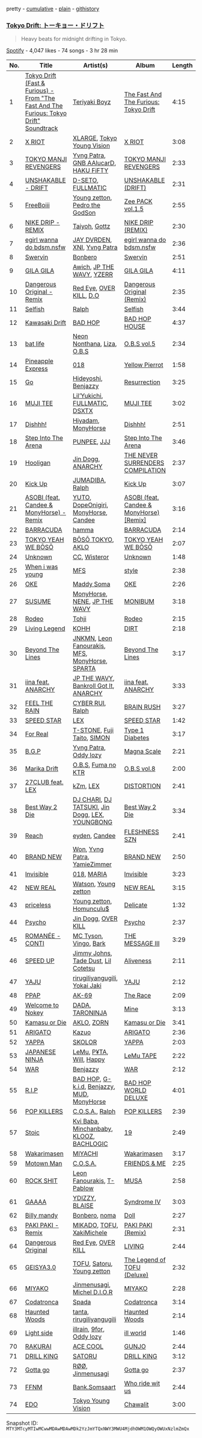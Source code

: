 pretty - [cumulative](/playlists/cumulative/37i9dQZF1DWYfVJ5emu90I.md) - [plain](/playlists/plain/37i9dQZF1DWYfVJ5emu90I) - [githistory](https://github.githistory.xyz/mackorone/spotify-playlist-archive/blob/main/playlists/plain/37i9dQZF1DWYfVJ5emu90I)

### [Tokyo Drift: トーキョー・ドリフト](https://open.spotify.com/playlist/37i9dQZF1DWYfVJ5emu90I)

> Heavy beats for midnight drifting in Tokyo.

[Spotify](https://open.spotify.com/user/spotify) - 4,047 likes - 74 songs - 3 hr 28 min

| No. | Title | Artist(s) | Album | Length |
|---|---|---|---|---|
| 1 | [Tokyo Drift \(Fast & Furious\) \- From "The Fast And The Furious: Tokyo Drift" Soundtrack](https://open.spotify.com/track/1Gk5fwOwrZs379XdVzQ1gq) | [Teriyaki Boyz](https://open.spotify.com/artist/7HBai5xymOxIWoMWvWshe1) | [The Fast And The Furious: Tokyo Drift](https://open.spotify.com/album/1gAulHQiepBO4HBa9TYq4z) | 4:15 |
| 2 | [X RIOT](https://open.spotify.com/track/5yPK6NNA4nC2ELMrBvnXQC) | [XLARGE](https://open.spotify.com/artist/6J2XZJTbKOXfS2UJKjy3Hv), [Tokyo Young Vision](https://open.spotify.com/artist/7gLHe4uDoTp4x6916UM8PH) | [X RIOT](https://open.spotify.com/album/4qB6NgvgbFxqwxYW56s1xk) | 3:08 |
| 3 | [TOKYO MANJI REVENGERS](https://open.spotify.com/track/3BEp9EL26N87bu5fzwjO0W) | [Yvng Patra](https://open.spotify.com/artist/2gkb6UKhXZeuEN5EBQkQv8), [GNB AAlucarD](https://open.spotify.com/artist/1xfVkn8HjymKn0leFMPWxK), [HAKU FiFTY](https://open.spotify.com/artist/6fJgIprinfVAfMtLuF1OX8) | [TOKYO MANJI REVENGERS](https://open.spotify.com/album/5w4JHnj6JTqB3lefOFJxOU) | 2:33 |
| 4 | [UNSHAKABLE \- DRIFT](https://open.spotify.com/track/7xWTPOJKvYPpS1w0mqRFQ2) | [D\-SETO](https://open.spotify.com/artist/5elaXaxdLd2cN5x2H7N8YG), [FULLMATIC](https://open.spotify.com/artist/2QQLXRKZTRHWgbzfCz5ZSU) | [UNSHAKABLE \(DRIFT\)](https://open.spotify.com/album/3DMtemZpCuCt4VQmGeNJvC) | 2:31 |
| 5 | [FreeBoiii](https://open.spotify.com/track/4fc1GduRB1LoVpCxcPsBfK) | [Young zetton](https://open.spotify.com/artist/5goD1jyNCWx6AnsSwsvzhS), [Pedro the GodSon](https://open.spotify.com/artist/0BQTXgCijj1OlovJI9x0Jg) | [Zee PACK vol.1.5](https://open.spotify.com/album/7F3KclbfnIcYI0e7b4Slpd) | 2:55 |
| 6 | [NIKE DRIP \- REMIX](https://open.spotify.com/track/7g9zIRbdPvfiPrDOlL3RFP) | [Taiyoh](https://open.spotify.com/artist/6hT6jq5757GgRKLuPi2g4h), [Gottz](https://open.spotify.com/artist/4Rd7uX3gR54NvnI8Xmkes4) | [NIKE DRIP \(REMIX\)](https://open.spotify.com/album/2PDJLYDBWmDqtyQMJaO7mF) | 2:30 |
| 7 | [egirl wanna do bdsm.nsfw](https://open.spotify.com/track/23H7hqMiuNHrPU8AR9JNoy) | [JAY DVRDEN](https://open.spotify.com/artist/3mZ0TiDpjzDJU5qttTDHXq), [XNI](https://open.spotify.com/artist/3ibuYNQ2Oxu7lWcNf6Ww7c), [Yvng Patra](https://open.spotify.com/artist/2gkb6UKhXZeuEN5EBQkQv8) | [egirl wanna do bdsm.nsfw](https://open.spotify.com/album/4Pt415qukXaaPjSmxWtFgr) | 2:36 |
| 8 | [Swervin](https://open.spotify.com/track/1qveERsaCbg1nvPfvnPsyt) | [Bonbero](https://open.spotify.com/artist/4XOzeKvdkxm12dE22GJrpM) | [Swervin](https://open.spotify.com/album/3lnRrmdoFss71XpNS5j6d9) | 2:51 |
| 9 | [GILA GILA](https://open.spotify.com/track/3LSALxSMhVUQoGN2zwxy1n) | [Awich](https://open.spotify.com/artist/0FnDCrmcQT8qz5TEsZIYw5), [JP THE WAVY](https://open.spotify.com/artist/0hBYSjDjcAaAuSZcpN8jk9), [YZERR](https://open.spotify.com/artist/7z8eFxohsIg2Tu5evbNXXo) | [GILA GILA](https://open.spotify.com/album/5v5FfoofCu2Ouflu1GusIN) | 4:11 |
| 10 | [Dangerous Original \- Remix](https://open.spotify.com/track/765uD9FR8SK8IQFAgQiDla) | [Red Eye](https://open.spotify.com/artist/4yu1crXDHBTb27yiM5otx5), [OVER KILL](https://open.spotify.com/artist/6h526FaFVlJhX9hdK3iyl3), [D.O](https://open.spotify.com/artist/0uwSiUPpmfE6SNGryFGZPS) | [Dangerous Original \(Remix\)](https://open.spotify.com/album/7f8aPar9SBe19TMju166Rt) | 2:35 |
| 11 | [Selfish](https://open.spotify.com/track/1hwqsjPVA3p4KZ09yTglg6) | [Ralph](https://open.spotify.com/artist/62z45XSe0e3HqK8VbhfFT0) | [Selfish](https://open.spotify.com/album/2qyP7Wson4vojQNDQqzXD7) | 3:44 |
| 12 | [Kawasaki Drift](https://open.spotify.com/track/2zWJKBSNKyy0kEc78V9CAW) | [BAD HOP](https://open.spotify.com/artist/3FCZbxRcaSgYfklG2HCFh2) | [BAD HOP HOUSE](https://open.spotify.com/album/4yWFSxfJsvkgkR0o6JeD1a) | 4:37 |
| 13 | [bat life](https://open.spotify.com/track/6j1KOUr12x8y5UOxE9Lecw) | [Neon Nonthana](https://open.spotify.com/artist/5wMTr5Xt9bqktsgr5UDQKn), [Liza](https://open.spotify.com/artist/2lt6QQR32fKGBooeTvd2wd), [O.B.S](https://open.spotify.com/artist/6ehbOKilvTO8HaOW3Zkrqn) | [O.B.S vol.5](https://open.spotify.com/album/3kceGXtCf3yzknQlP7xq7n) | 2:34 |
| 14 | [Pineapple Express](https://open.spotify.com/track/0JxrXQ4fFG3ZK8i1GHAT5K) | [018](https://open.spotify.com/artist/09nnt8eDrHlZtp6XPusqaN) | [Yellow Pierrot](https://open.spotify.com/album/4JCITnnPrpSLijfhj5zPa3) | 1:58 |
| 15 | [Go](https://open.spotify.com/track/1bdbr1uDAQMVxY9HXts4uW) | [Hideyoshi](https://open.spotify.com/artist/6CYau5txsDk6Flq7NmlUG7), [Benjazzy](https://open.spotify.com/artist/491qzCBIds12Ab7kNjlZMb) | [Resurrection](https://open.spotify.com/album/3h5PA716UNNgWEl2HW1nSJ) | 3:25 |
| 16 | [MUJI TEE](https://open.spotify.com/track/0ektvubmcjCJVjHZ4kEwLJ) | [Lil’Yukichi](https://open.spotify.com/artist/2ZTljlYtLNOOPlNzBptZmA), [FULLMATIC](https://open.spotify.com/artist/2QQLXRKZTRHWgbzfCz5ZSU), [DSXTX](https://open.spotify.com/artist/73TwGzLgB0TwVcEBbKd4Hw) | [MUJI TEE](https://open.spotify.com/album/0wcf67hoX2dWUYz1Xbp4ZG) | 3:02 |
| 17 | [Dishhh!](https://open.spotify.com/track/6xEYN6QXI1SIpWgNcSSpp8) | [Hiyadam](https://open.spotify.com/artist/5akLOzzp3zMfvne1K2tv7e), [MonyHorse](https://open.spotify.com/artist/0R9SPor6ESTsCVCb3NPhGD) | [Dishhh!](https://open.spotify.com/album/1o3AaUlBFhw0sM5euTgU2P) | 2:51 |
| 18 | [Step Into The Arena](https://open.spotify.com/track/21BKhmiFvF3BRkx8wlcdka) | [PUNPEE](https://open.spotify.com/artist/0mP8A1qIoufScrsxq18Cw6), [JJJ](https://open.spotify.com/artist/4BuaC48pvatn5gWSqV45cR) | [Step Into The Arena](https://open.spotify.com/album/4UMWfoCWxryks2BwW18Iec) | 3:46 |
| 19 | [Hooligan](https://open.spotify.com/track/6E2BbzUWoSmFXInBBzN0AT) | [Jin Dogg](https://open.spotify.com/artist/05mWue0RvlBL9VqcG3xCwK), [ANARCHY](https://open.spotify.com/artist/1zHcoqaTvlZdEd7CUjk2eI) | [THE NEVER SURRENDERS COMPILATION](https://open.spotify.com/album/4ZCqXTmjVkYrhWMEO0qHtw) | 2:37 |
| 20 | [Kick Up](https://open.spotify.com/track/3GEZrXDyJGtcIo4kLLiF67) | [JUMADIBA](https://open.spotify.com/artist/1a6hwHX0XKVKDpicEmwzCj), [Ralph](https://open.spotify.com/artist/62z45XSe0e3HqK8VbhfFT0) | [Kick Up](https://open.spotify.com/album/6KkikXwQyUw7jtJqrfo35a) | 3:07 |
| 21 | [ASOBI \(feat\. Candee & MonyHorse\) \- Remix](https://open.spotify.com/track/7C5OicvHguY1bVUF7lSuFq) | [YUTO](https://open.spotify.com/artist/0TAfkV5380gOIJjxMtU8dA), [DopeOnigiri](https://open.spotify.com/artist/3K2Hmv1k0CJjuSRk8NXluO), [MonyHorse](https://open.spotify.com/artist/0R9SPor6ESTsCVCb3NPhGD), [Candee](https://open.spotify.com/artist/1L9s7TypQNTxmJ12OuG2yR) | [ASOBI \(feat\. Candee & MonyHorse\) \[Remix\]](https://open.spotify.com/album/5d8OTVYyV8DMAXQyge7q45) | 3:16 |
| 22 | [BARRACUDA](https://open.spotify.com/track/7awUc6wAMXQnaN2bZhVrcd) | [hamma](https://open.spotify.com/artist/7sz6bDQFBV3wCdidLrfev1) | [BARRACUDA](https://open.spotify.com/album/1Vnu5Ij2eHePf3DLHvHdjN) | 2:14 |
| 23 | [TOKYO YEAH WE BŌSŌ](https://open.spotify.com/track/406d8xtLSYz8KRdh7ld6wb) | [BŌSŌ TOKYO](https://open.spotify.com/artist/437Iz7rlKR2lLuAH1hmbmt), [AKLO](https://open.spotify.com/artist/5fNuYnFYyzsrVRtDcKPnxb) | [TOKYO YEAH WE BŌSŌ](https://open.spotify.com/album/2fiPJXw8YvgLOoJf3nPFOf) | 2:07 |
| 24 | [Unknown](https://open.spotify.com/track/2RlKUJEsr5AuYWsYRpNkEm) | [CC](https://open.spotify.com/artist/4nNZmOxO4aH9X4IbxDA4do), [Wisteror](https://open.spotify.com/artist/2q1j0ftQGCJzwsnFCh6LOV) | [Unknown](https://open.spotify.com/album/7aIa7HAKMEA7uq0Y33MV7D) | 1:48 |
| 25 | [When i was young](https://open.spotify.com/track/4fIgIE4U8eeqz1l5qY3QYk) | [MFS](https://open.spotify.com/artist/5qH4hGRUWoLtBVgMD0alcb) | [style](https://open.spotify.com/album/63yKg4HtqigLHwlMQsUYiA) | 2:38 |
| 26 | [OKE](https://open.spotify.com/track/6Qah1RanKHrrv7iYoqjNKM) | [Maddy Soma](https://open.spotify.com/artist/1wFTlSSnvzNxs7FpbTyEuO) | [OKE](https://open.spotify.com/album/2yZNGTY9G1WABteaesNDRR) | 2:26 |
| 27 | [SUSUME](https://open.spotify.com/track/5IMqWUA7WsgPpDkx7g21pZ) | [MonyHorse](https://open.spotify.com/artist/0R9SPor6ESTsCVCb3NPhGD), [NENE](https://open.spotify.com/artist/1uNnKxEFiPfhNAIPCvGRhG), [JP THE WAVY](https://open.spotify.com/artist/0hBYSjDjcAaAuSZcpN8jk9) | [MONIBUM](https://open.spotify.com/album/6AAt2CGe0l0eH4Z3cwZyc8) | 3:18 |
| 28 | [Rodeo](https://open.spotify.com/track/0XCn2RgrLSRpLbbPdazyS6) | [Tohji](https://open.spotify.com/artist/7j7kL8K4GE1z5Cdxl7ucBF) | [Rodeo](https://open.spotify.com/album/4iQrQAlYVMZvyzvUeSmOrG) | 2:15 |
| 29 | [Living Legend](https://open.spotify.com/track/5yOHBns65serQ82tQNPEoh) | [KOHH](https://open.spotify.com/artist/3MUcTGmdb4on8WHhIhPkzK) | [DIRT](https://open.spotify.com/album/4J0Mb6nTc1JyJOvR5eVv5S) | 2:18 |
| 30 | [Beyond The Lines](https://open.spotify.com/track/32Ml2Ne1O7r26vPi5M27yB) | [JNKMN](https://open.spotify.com/artist/3TAMa7XcdlVoUTc1giFv1L), [Leon Fanourakis](https://open.spotify.com/artist/7yfnGPsbG9usGg1F5DWK3N), [MFS](https://open.spotify.com/artist/09JmqY14D3mV8CglLRQLWd), [MonyHorse](https://open.spotify.com/artist/0R9SPor6ESTsCVCb3NPhGD), [SPARTA](https://open.spotify.com/artist/1W67SONdxO66SPaqsC1TmA) | [Beyond The Lines](https://open.spotify.com/album/34Pey73JMexQK3Gwj13Y94) | 3:17 |
| 31 | [iina feat\. ANARCHY](https://open.spotify.com/track/1dKpLk4NuBezRALQuuhFmx) | [JP THE WAVY](https://open.spotify.com/artist/0hBYSjDjcAaAuSZcpN8jk9), [Bankroll Got It](https://open.spotify.com/artist/42H2ObFiITAP87vskCGIh5), [ANARCHY](https://open.spotify.com/artist/1zHcoqaTvlZdEd7CUjk2eI) | [iina feat\. ANARCHY](https://open.spotify.com/album/2gmBOlwrlh72vYJVN2wU18) | 3:33 |
| 32 | [FEEL THE RAIN](https://open.spotify.com/track/5S4qnop8G4JOMquKu8Hdd5) | [CYBER RUI](https://open.spotify.com/artist/6kWLNH5QV9lGRhx2Kj7nA2), [Ralph](https://open.spotify.com/artist/62z45XSe0e3HqK8VbhfFT0) | [BRAIN RUSH](https://open.spotify.com/album/0WIVj9OTSnoe28qTwAjgyN) | 3:27 |
| 33 | [SPEED STAR](https://open.spotify.com/track/3kZjPo6GSaZ8CiBVGbPzRZ) | [LEX](https://open.spotify.com/artist/2KpK4apOMD6evPHoPggSVF) | [SPEED STAR](https://open.spotify.com/album/6AqAeUeKGaR8hWLYM4gWVr) | 1:42 |
| 34 | [For Real](https://open.spotify.com/track/0GdDLqCeNprluWECiORtjq) | [T\-STONE](https://open.spotify.com/artist/0xINjQE0NF8VH20g1CKg9D), [Fuji Taito](https://open.spotify.com/artist/2OaVFBtZot8aFcdKYwE39f), [SIMON](https://open.spotify.com/artist/6CcuEcSETRxpybrEt14OSx) | [Type 1 Diabetes](https://open.spotify.com/album/4GpGXeroaWC7vZmvOPvFOA) | 3:17 |
| 35 | [B.G.P](https://open.spotify.com/track/7xD6PhbwNjeu5Vm5ewFRaX) | [Yvng Patra](https://open.spotify.com/artist/2gkb6UKhXZeuEN5EBQkQv8), [Oddy lozy](https://open.spotify.com/artist/3SKBpwpCn3P3xCPxVhw3eb) | [Magna Scale](https://open.spotify.com/album/09w0tkXVIM91R7cLPUC4hq) | 2:21 |
| 36 | [Marika Drift](https://open.spotify.com/track/5D1saLccH0XtSxnMuCAUdQ) | [O.B.S](https://open.spotify.com/artist/6ehbOKilvTO8HaOW3Zkrqn), [Fuma no KTR](https://open.spotify.com/artist/6thFYr8FXQ3irTtczyv9YO) | [O.B.S vol.8](https://open.spotify.com/album/10rURjpwESeXN9Ztp7e3aC) | 2:00 |
| 37 | [27CLUB feat\. LEX](https://open.spotify.com/track/4g2SQ8DLccn8dLtbUSCsE1) | [kZm](https://open.spotify.com/artist/4hg5WX4ro6OVIg66dcYUk4), [LEX](https://open.spotify.com/artist/2KpK4apOMD6evPHoPggSVF) | [DISTORTION](https://open.spotify.com/album/2nKHK0XJNGksRIFK4xnaBI) | 2:41 |
| 38 | [Best Way 2 Die](https://open.spotify.com/track/1ZLqz5HjWXvx5Tjq8z8DZB) | [DJ CHARI](https://open.spotify.com/artist/5vEZZrTMbKhrd5Mgs37m8p), [DJ TATSUKI](https://open.spotify.com/artist/22CyfYzF7NMyITy8gKIYT5), [Jin Dogg](https://open.spotify.com/artist/05mWue0RvlBL9VqcG3xCwK), [LEX](https://open.spotify.com/artist/2KpK4apOMD6evPHoPggSVF), [YOUNGBONG](https://open.spotify.com/artist/1hvu40N8E6jm8OtwgCo6q1) | [Best Way 2 Die](https://open.spotify.com/album/0IPHOMKradmfeCU67d5pSZ) | 3:34 |
| 39 | [Reach](https://open.spotify.com/track/5F5W0KSTnU7KtqSXo2ietC) | [eyden](https://open.spotify.com/artist/0WfL2PHijCihsWmlnwYjtj), [Candee](https://open.spotify.com/artist/1L9s7TypQNTxmJ12OuG2yR) | [FLESHNESS SZN](https://open.spotify.com/album/0zDHeNjmu86yjx2KvSji61) | 2:41 |
| 40 | [BRAND NEW](https://open.spotify.com/track/1BVsrwJGA5Uf1DNiHKWPCW) | [Won](https://open.spotify.com/artist/5cNZg8qn03Tuqe9xfLbeN5), [Yvng Patra](https://open.spotify.com/artist/2gkb6UKhXZeuEN5EBQkQv8), [YamieZimmer](https://open.spotify.com/artist/7aqyXIegZ72uUh7d1AXR3z) | [BRAND NEW](https://open.spotify.com/album/4QPBhQbCWxO3uvPbi4v5w3) | 2:50 |
| 41 | [Invisible](https://open.spotify.com/track/5f7dWG5awXNhIeSih9ngWw) | [018](https://open.spotify.com/artist/09nnt8eDrHlZtp6XPusqaN), [MARIA](https://open.spotify.com/artist/7tKxdhFrTaqJPI7rBFmIU6) | [Invisible](https://open.spotify.com/album/2snbezh6sZNh95XT4PaC8c) | 3:23 |
| 42 | [NEW REAL](https://open.spotify.com/track/6XDPT5hDzyCibE904EpNx2) | [Watson](https://open.spotify.com/artist/0pq3BIPRIccDxXRCzlCePX), [Young zetton](https://open.spotify.com/artist/5goD1jyNCWx6AnsSwsvzhS) | [NEW REAL](https://open.spotify.com/album/3soVw5GCfP8alGAzFYdhfN) | 3:15 |
| 43 | [priceless](https://open.spotify.com/track/3667F7zdsetcaPwwucYddi) | [Young zetton](https://open.spotify.com/artist/5goD1jyNCWx6AnsSwsvzhS), [Homunculu$](https://open.spotify.com/artist/7DNQRBgbj9BOYu3mz8dTyi) | [Delicate](https://open.spotify.com/album/78I7c2SxQsfWt23YyAAIyf) | 1:32 |
| 44 | [Psycho](https://open.spotify.com/track/1MrMCAwN8FKvSKHaDAAoTY) | [Jin Dogg](https://open.spotify.com/artist/05mWue0RvlBL9VqcG3xCwK), [OVER KILL](https://open.spotify.com/artist/6h526FaFVlJhX9hdK3iyl3) | [Psycho](https://open.spotify.com/album/3xey9oaCCAC2AEL1mcemo3) | 2:37 |
| 45 | [ROMANÉE \-CONTI](https://open.spotify.com/track/4J8OZi1ItHMcLjU1TIOgvI) | [MC Tyson](https://open.spotify.com/artist/3ytVNSZdjCCJwechkDCFsB), [Vingo](https://open.spotify.com/artist/7s0XITv7PpvCkdr0rKWQqH), [Bark](https://open.spotify.com/artist/6bCDvJKQCr3404Fe1j7egd) | [THE MESSAGE III](https://open.spotify.com/album/0yVWJKqJ9jOVneyR1tjIUW) | 3:29 |
| 46 | [SPEED UP](https://open.spotify.com/track/5jAmU8qZIEU2U6nGpgKszx) | [Jimmy Johns](https://open.spotify.com/artist/39arl4QmjqYbuq7GzoaTLj), [Tade Dust](https://open.spotify.com/artist/5IECecf5uGto7A00WNAkD9), [Lil Cotetsu](https://open.spotify.com/artist/7jzZKM2YWqoqz9m593uDEj) | [Aliveness](https://open.spotify.com/album/22K0VLMEIUt3FOaKlfsJyM) | 2:11 |
| 47 | [YAJU](https://open.spotify.com/track/1MfRRNBWo54y4ZF23SivXg) | [rirugiliyangugili](https://open.spotify.com/artist/2ojo5MBGfvdfO3Iql07wu9), [Yokai Jaki](https://open.spotify.com/artist/1KWYZKBQJ1ClZWnEpOPAYp) | [YAJU](https://open.spotify.com/album/634B4kQFuSotpTdv8fTvBB) | 2:12 |
| 48 | [PPAP](https://open.spotify.com/track/43VQeu11B8muwxxmTgklyI) | [AK\-69](https://open.spotify.com/artist/4Wet9Sqa5LrEjBeV4k6edh) | [The Race](https://open.spotify.com/album/7D6SzmtTlyIRrTwsyp7VA9) | 2:09 |
| 49 | [Welcome to Nokey](https://open.spotify.com/track/2fyOsf65B62tZsuUcKjXfm) | [DADA](https://open.spotify.com/artist/4pniMGXJAyqoOt8TFrkMfN), [TARONINJA](https://open.spotify.com/artist/3Uxfkj88nsQVzQCPRfgt4V) | [Mine](https://open.spotify.com/album/66CgJ3JfOsSFzApT2YPf7a) | 3:13 |
| 50 | [Kamasu or Die](https://open.spotify.com/track/2wsYbaGE0LrBpFVvpTPmHH) | [AKLO](https://open.spotify.com/artist/5fNuYnFYyzsrVRtDcKPnxb), [ZORN](https://open.spotify.com/artist/1usR8ZFyugMzuO9eDDwMKU) | [Kamasu or Die](https://open.spotify.com/album/5lbYwvOXS7YZIdRdKvLaTw) | 3:41 |
| 51 | [ARIGATO](https://open.spotify.com/track/6vCmFt6aTwiJxEqZ2GRohr) | [Kazuo](https://open.spotify.com/artist/6JN1a5p0aucHtYCLSl3vnY) | [ARIGATO](https://open.spotify.com/album/4WQkEorxDBgURiS5LlZXV2) | 2:36 |
| 52 | [YAPPA](https://open.spotify.com/track/0Z0SFVUgp96U4BkrsSYII0) | [SKOLOR](https://open.spotify.com/artist/5h8iTRYvWcWxXcDkefed0n) | [YAPPA](https://open.spotify.com/album/2kclqoWmIj9o6ydLvime3D) | 2:03 |
| 53 | [JAPANESE NINJA](https://open.spotify.com/track/00HIKUJ3NMsxnvFuLuQiSf) | [LeMu](https://open.spotify.com/artist/2Fs2BmbyNv5W969MZKe2kM), [P¥TA](https://open.spotify.com/artist/3YVzbws07cdeBA8ZisKzqX), [Will](https://open.spotify.com/artist/3muGOz0Xarz7aRbHp1QOSu), [Happy](https://open.spotify.com/artist/0wCS5K5gJVAuAmVglBhXbe) | [LeMu TAPE](https://open.spotify.com/album/2AIUvGSCl36rMXwiRH1IaV) | 2:22 |
| 54 | [WAR](https://open.spotify.com/track/6oVlyC84w0IvHWuPg6SJZM) | [Benjazzy](https://open.spotify.com/artist/491qzCBIds12Ab7kNjlZMb) | [WAR](https://open.spotify.com/album/5BWTz9IMuwdDMmZvFTM7gu) | 2:12 |
| 55 | [R.I.P](https://open.spotify.com/track/3JkLRKvufT3vSABHmDbdIl) | [BAD HOP](https://open.spotify.com/artist/3FCZbxRcaSgYfklG2HCFh2), [G\-k.i.d](https://open.spotify.com/artist/50xj3nfsSMeJ046DOsee0v), [Benjazzy](https://open.spotify.com/artist/491qzCBIds12Ab7kNjlZMb), [MUD](https://open.spotify.com/artist/6MeckwC4hczGmKEunXKC1Q), [MonyHorse](https://open.spotify.com/artist/0R9SPor6ESTsCVCb3NPhGD) | [BAD HOP WORLD DELUXE](https://open.spotify.com/album/5iKrBBfSSmDja64JoH0kRS) | 4:01 |
| 56 | [POP KILLERS](https://open.spotify.com/track/0JKLH3MfvHtHPGzWaPbaXO) | [C.O.S.A.](https://open.spotify.com/artist/7kj57NIwoqvnBTSpSgrO3p), [Ralph](https://open.spotify.com/artist/62z45XSe0e3HqK8VbhfFT0) | [POP KILLERS](https://open.spotify.com/album/3dyCh1FE71PhGCYAQfIw6C) | 2:39 |
| 57 | [Stoic](https://open.spotify.com/track/4cmqpvqVlJxPMPiQYLEQXX) | [Kvi Baba](https://open.spotify.com/artist/5VxQzcVrakID2E4UxaDPNs), [Minchanbaby](https://open.spotify.com/artist/1gbTvzWZ32tJXVmjgYPK2f), [KLOOZ](https://open.spotify.com/artist/35uGJqYaiI3VvbKh5XeKx4), [BACHLOGIC](https://open.spotify.com/artist/2ywZEDFSCGI0zuycGdCwQ9) | [19](https://open.spotify.com/album/50eJphAb6hdTsV26JrjsGW) | 2:49 |
| 58 | [Wakarimasen](https://open.spotify.com/track/4iGm4d3GHUXHabeTuwxSCW) | [MIYACHI](https://open.spotify.com/artist/04mGcrL09AEKdlGVrjpf1P) | [Wakarimasen](https://open.spotify.com/album/5yDWfCsK4ezG9DIn1v50KX) | 3:17 |
| 59 | [Motown Man](https://open.spotify.com/track/2KmPn6Stc0iZnyPBjnNT1o) | [C.O.S.A.](https://open.spotify.com/artist/7kj57NIwoqvnBTSpSgrO3p) | [FRIENDS & ME](https://open.spotify.com/album/4az8qpOF8NeGglYY3RRKLM) | 2:25 |
| 60 | [ROCK SHIT](https://open.spotify.com/track/0XAteuqb6RYFAM1gzpSqss) | [Leon Fanourakis](https://open.spotify.com/artist/7yfnGPsbG9usGg1F5DWK3N), [T\-Pablow](https://open.spotify.com/artist/0wygiZev26irRopIBGuoTR) | [MUSA](https://open.spotify.com/album/0zy1Zin37EdvVRWeqCUNSb) | 2:58 |
| 61 | [GAAAA](https://open.spotify.com/track/7a3VsUQwJdaARJYzYQlL27) | [YDIZZY](https://open.spotify.com/artist/7IhH3sGwKqQCdtYylRSewz), [BLAISE](https://open.spotify.com/artist/3qNQdzi0cdAEz9p64r41Xb) | [Syndrome IV](https://open.spotify.com/album/0ZZi255RBmP7dgDYPkggJg) | 3:03 |
| 62 | [Billy mandy](https://open.spotify.com/track/2y1FW35164P31qh04sjRt5) | [Bonbero](https://open.spotify.com/artist/4XOzeKvdkxm12dE22GJrpM), [noma](https://open.spotify.com/artist/5lL3ZTc535xQeLqXH9cB3V) | [Doll](https://open.spotify.com/album/2zedgwCyhZLjsabfx6LEli) | 2:27 |
| 63 | [PAKI PAKI \- Remix](https://open.spotify.com/track/6XNvYDkoYUkRN3T53pkmYh) | [MIKADO](https://open.spotify.com/artist/2snBLq7pgphB4ObS2otWiM), [TOFU](https://open.spotify.com/artist/2eCKRzPa2s6XLmdGZhBlnZ), [XakiMichele](https://open.spotify.com/artist/0bot17BSmicmNGtN9txwwR) | [PAKI PAKI \(Remix\)](https://open.spotify.com/album/1VQA20bmUiPYObLIdGqfYq) | 2:31 |
| 64 | [Dangerous Original](https://open.spotify.com/track/5qKNfUOpZxOpC7msvthofm) | [Red Eye](https://open.spotify.com/artist/4yu1crXDHBTb27yiM5otx5), [OVER KILL](https://open.spotify.com/artist/6h526FaFVlJhX9hdK3iyl3) | [LIVING](https://open.spotify.com/album/7CE9sEe21E4vhdE1MWTw9b) | 2:44 |
| 65 | [GEISYA3.0](https://open.spotify.com/track/1nZvLQD4eqhMT31Of41Zzj) | [TOFU](https://open.spotify.com/artist/2eCKRzPa2s6XLmdGZhBlnZ), [Satoru](https://open.spotify.com/artist/3FVw1kdpgyiIprj2iQ9Qrt), [Young zetton](https://open.spotify.com/artist/5goD1jyNCWx6AnsSwsvzhS) | [The Legend of TOFU \(Deluxe\)](https://open.spotify.com/album/3EsP7E6bsStQ9LVbCu9XNa) | 2:32 |
| 66 | [MIYAKO](https://open.spotify.com/track/7DukEziTpxGS6gpNZtraut) | [Jinmenusagi](https://open.spotify.com/artist/5QSm6dJVv4soCzV7rv4QqE), [Michel D.I.O.R](https://open.spotify.com/artist/3X8BQ2HNQgum4qVNISV14p) | [MIYAKO](https://open.spotify.com/album/4RZzvx5ZVkFeXMPh06foLn) | 2:28 |
| 67 | [Codatronca](https://open.spotify.com/track/2sNfsMEVjAX6vgexFiINEx) | [Spada](https://open.spotify.com/artist/2bkUNcBS4bP8AIodraQqz7) | [Codatronca](https://open.spotify.com/album/3c9sv1uCmgvPfQioCs03pi) | 3:14 |
| 68 | [Haunted Woods](https://open.spotify.com/track/67Q3ewenfVGwKW3XRD0owt) | [tanta](https://open.spotify.com/artist/6eKqglYANhgKUkoKI6QxBz), [rirugiliyangugili](https://open.spotify.com/artist/2ojo5MBGfvdfO3Iql07wu9) | [Haunted Woods](https://open.spotify.com/album/66dAWUgWUgGZ5l0u1W2kGu) | 2:14 |
| 69 | [Light side](https://open.spotify.com/track/3sPsSstVES0s7P0Fnu0UHS) | [illrain](https://open.spotify.com/artist/5hKqsv6CY9THdbxdhwTdIS), [9for](https://open.spotify.com/artist/7ou6o7WaEvZOjbpydt9Pgl), [Oddy lozy](https://open.spotify.com/artist/3SKBpwpCn3P3xCPxVhw3eb) | [ill world](https://open.spotify.com/album/5gWy5fhgCQNcHhi9RScEaU) | 1:46 |
| 70 | [RAKURAI](https://open.spotify.com/track/0xcZG0APNxCUQh6G2yv1WH) | [ACE COOL](https://open.spotify.com/artist/10a2cJsUTQchTROyBwH14G) | [GUNJO](https://open.spotify.com/album/1pfgn03W3aBkPzzUKaQFy6) | 2:44 |
| 71 | [DRILL KING](https://open.spotify.com/track/1S9tGcdVKbngeSnrnE3f1o) | [SATORU](https://open.spotify.com/artist/3dLTvvJ3HQZy0dcozfallB) | [DRILL KING](https://open.spotify.com/album/2k8X00C4i54JaqBJQOHrls) | 3:12 |
| 72 | [Gotta go](https://open.spotify.com/track/0nnFFROaJSapPjoDzzVHUM) | [RØØ](https://open.spotify.com/artist/1Z11WA68F90uo1fCYA16Yl), [Jinmenusagi](https://open.spotify.com/artist/5QSm6dJVv4soCzV7rv4QqE) | [Gotta go](https://open.spotify.com/album/2oOaikSaRa7PQjPKt35hHv) | 2:37 |
| 73 | [FFNM](https://open.spotify.com/track/3EPKoSpFOUULrkUEQRcrMF) | [Bank.Somsaart](https://open.spotify.com/artist/5sBMNCNuKL52Z5gS066PJT) | [Who ride wit us](https://open.spotify.com/album/1uJQ4jsQqIJb7EaWwhtvA8) | 2:44 |
| 74 | [EDO](https://open.spotify.com/track/07OJpiSTwt4hCJPcXveRHa) | [Tokyo Young Vision](https://open.spotify.com/artist/7gLHe4uDoTp4x6916UM8PH) | [Chawalit](https://open.spotify.com/album/3aD4xnihNEcPPnMdd3FuEF) | 3:00 |

Snapshot ID: `MTY3MTcyMTIwMCwwMDAwMDAwMDk2YzJmYTQxNWY3MWU4MjdhOWM1OWQyOWUxNzlmZmQx`
